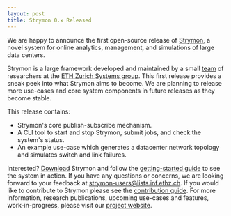 ```yaml
---
layout: post
title: Strymon 0.x Released
---
```


We are happy to announce the first open-source release of [Strymon](http://strymon.systems.ethz.ch/index.html), a novel system for online analytics, management, and simulations of large data centers.

Strymon is a large framework developed and maintained by a small [team](http://strymon.systems.ethz.ch/about.html) of researchers at the [ETH Zurich Systems group](https://www.systems.ethz.ch/).
This first release provides a sneak peek into what Strymon aims to become. We are planning to release more use-cases and core system components in future releases as they become stable.

This release contains:
- Strymon's core publish-subscribe mechanism.
- A CLI tool to start and stop Strymon, submit jobs, and check the system's status.
- An example use-case which generates a datacenter network topology and simulates switch and link failures.

Interested? [Download]() Strymon and follow the [getting-started guide](/docs/getting-started) to see the system in action.
If you have any questions or concerns, we are looking forward to your feedback at [strymon-users@lists.inf.ethz.ch](mailto:strymon-users@lists.inf.ethz.ch).
If you would like to contribute to Strymon please see the [contribution guide](/docs/how-to-contribute).
For more information, research publications, upcoming use-cases and features, work-in-progress, please visit our [project website](http://strymon.systems.ethz.ch).
